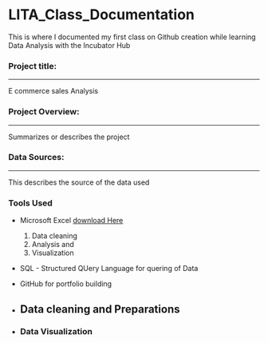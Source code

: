 # LITA_Class_Documentation
This is where I documented my first class on Github creation while learning Data Analysis with the Incubator Hub

### Project title:
---
E commerce sales Analysis 

### Project Overview:
---
Summarizes or describes the project

### Data Sources:
---
This describes the source of the data used

### Tools Used
- Microsoft Excel [download Here](https://www.microsoft.com)
  1. Data cleaning
  2. Analysis and
  3. Visualization
- SQL - Structured QUery Language for quering of Data
- GitHub for portfolio building

- ## Data cleaning and Preparations

- ### Data Visualization
